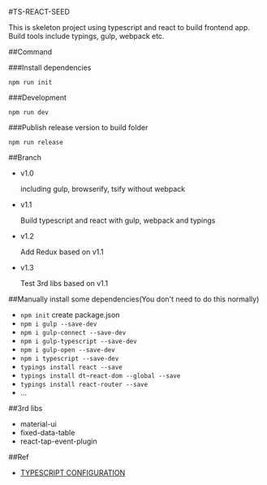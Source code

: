 #TS-REACT-SEED

This is skeleton project using typescript and react to build frontend app.
Build tools include typings, gulp, webpack etc.

##Command

###Install dependencies

`npm run init`

###Development

`npm run dev`

###Publish release version to build folder

`npm run release`

##Branch

+ v1.0  

  including gulp, browserify, tsify without webpack

+ v1.1

  Build typescript and react with gulp, webpack and typings

+ v1.2

  Add Redux based on v1.1

+ v1.3

  Test 3rd libs based on v1.1

##Manually install some dependencies(You don't need to do this normally)

+ `npm init`  create package.json
+ `npm i gulp --save-dev`
+ `npm i gulp-connect --save-dev`
+ `npm i gulp-typescript --save-dev`
+ `npm i gulp-open --save-dev`
+ `npm i typescript --save-dev`
+ `typings install react --save`
+ `typings install dt~react-dom --global --save`
+ `typings install react-router --save`
+ ...

##3rd libs

+ material-ui
+ fixed-data-table
+ react-tap-event-plugin

##Ref

+ [TYPESCRIPT CONFIGURATION](https://angular.io/docs/ts/latest/guide/typescript-configuration.html)

